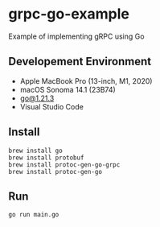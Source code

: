 # grpc-go-example

Example of implementing gRPC using Go

## Developement Environment

* Apple MacBook Pro (13-inch, M1, 2020)
* macOS Sonoma 14.1 (23B74)
* go@1.21.3
* Visual Studio Code

## Install

```shell
brew install go
brew install protobuf
brew install protoc-gen-go-grpc
brew install protoc-gen-go
```

## Run

```shell
go run main.go
```
